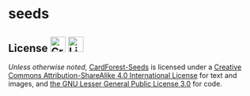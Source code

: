 seeds
=====


License <a rel="license" href="http://creativecommons.org/licenses/by-sa/4.0/"><img height="31" alt="Creative Commons License" style="border-width:0" src="http://i.creativecommons.org/l/by-sa/4.0/88x31.png" /></a> <a title="By User:ZyMOS (Open Icon Library) [Public domain], via Wikimedia Commons" href="http://commons.wikimedia.org/wiki/File%3ALicense_icon-lgpl-88x31.png"><img height="31" alt="License icon-lgpl-88x31" style="border-width:0" src="http://upload.wikimedia.org/wikipedia/commons/f/ff/License_icon-lgpl-88x31.png"/></a>
-----

_Unless otherwise noted_, <a xmlns:dct="http://purl.org/dc/terms/" property="dct:title" xmlns:cc="http://creativecommons.org/ns#" href="http://seeds.cardforest.com" property="cc:attributionName" rel="cc:attributionURL">CardForest-Seeds</a> is licensed under a <a rel="license" href="http://creativecommons.org/licenses/by-sa/4.0/">Creative Commons Attribution-ShareAlike 4.0 International License</a> for text and images, and <a rel="license" href="https://www.gnu.org/licenses/lgpl.html">the GNU Lesser General Public License 3.0</a> for code.
